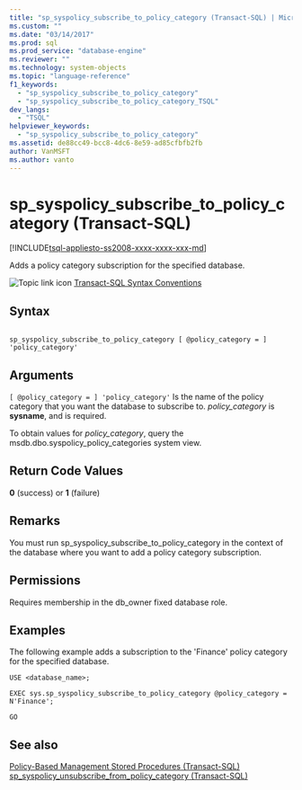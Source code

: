 ```yaml
---
title: "sp_syspolicy_subscribe_to_policy_category (Transact-SQL) | Microsoft Docs"
ms.custom: ""
ms.date: "03/14/2017"
ms.prod: sql
ms.prod_service: "database-engine"
ms.reviewer: ""
ms.technology: system-objects
ms.topic: "language-reference"
f1_keywords: 
  - "sp_syspolicy_subscribe_to_policy_category"
  - "sp_syspolicy_subscribe_to_policy_category_TSQL"
dev_langs: 
  - "TSQL"
helpviewer_keywords: 
  - "sp_syspolicy_subscribe_to_policy_category"
ms.assetid: de88cc49-bcc8-4dc6-8e59-ad85cfbfb2fb
author: VanMSFT
ms.author: vanto
---
```

# sp_syspolicy_subscribe_to_policy_category (Transact-SQL)
[!INCLUDE[tsql-appliesto-ss2008-xxxx-xxxx-xxx-md](../../includes/tsql-appliesto-ss2008-xxxx-xxxx-xxx-md.md)]

  Adds a policy category subscription for the specified database.  
  
 ![Topic link icon](../../database-engine/configure-windows/media/topic-link.gif "Topic link icon") [Transact-SQL Syntax Conventions](../../t-sql/language-elements/transact-sql-syntax-conventions-transact-sql.md)  
  
## Syntax  
  
```  
  
sp_syspolicy_subscribe_to_policy_category [ @policy_category = ] 'policy_category'  
```  
  
## Arguments  
`[ @policy_category = ] 'policy_category'`
 Is the name of the policy category that you want the database to subscribe to. *policy_category* is **sysname**, and is required.  
  
 To obtain values for *policy_category*, query the msdb.dbo.syspolicy_policy_categories system view.  
  
## Return Code Values  
 **0** (success) or **1** (failure)  
  
## Remarks  
 You must run sp_syspolicy_subscribe_to_policy_category in the context of the database where you want to add a policy category subscription.  
  
## Permissions  
 Requires membership in the db_owner fixed database role.  
  
## Examples  
 The following example adds a subscription to the 'Finance' policy category for the specified database.  
  
```  
USE <database_name>;  
  
EXEC sys.sp_syspolicy_subscribe_to_policy_category @policy_category = N'Finance';  
  
GO  
```  
  
## See also  
 [Policy-Based Management Stored Procedures &#40;Transact-SQL&#41;](../../relational-databases/system-stored-procedures/policy-based-management-stored-procedures-transact-sql.md)   
 [sp_syspolicy_unsubscribe_from_policy_category &#40;Transact-SQL&#41;](../../relational-databases/system-stored-procedures/sp-syspolicy-unsubscribe-from-policy-category-transact-sql.md)  
  
  
